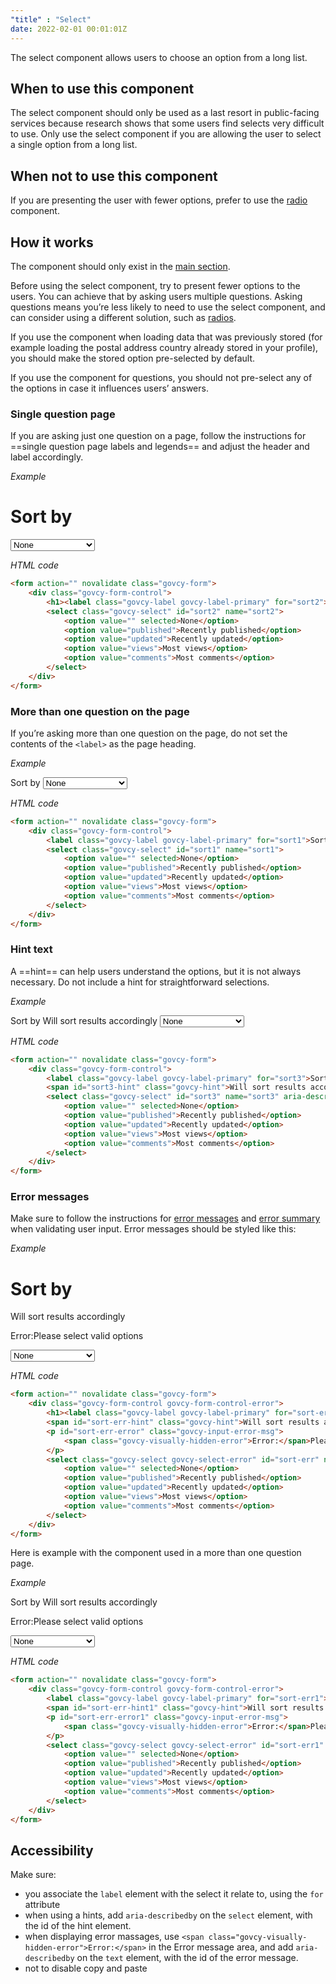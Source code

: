 ```yaml
---
"title" : "Select"
date: 2022-02-01 00:01:01Z
---
```

The select component allows users to choose an option from a long list.

## When to use this component
The select component should only be used as a last resort in public-facing services because research shows that some users find selects very difficult to use. Only use the select component if you are allowing the user to select a single option from a long list.

## When not to use this component
If you are presenting the user with fewer options, prefer to use the [radio](../radio) component.

## How it works
The component should only exist in the [main section](../../getting-started/page-template/#sections). 

Before using the select component, try to present fewer options to the users. You can achieve that by asking users multiple questions. Asking questions means you’re less likely to need to use the select component, and can consider using a different solution, such as [radios](../radio).

If you use the component when loading data that was previously stored (for example loading the postal address country already stored in your profile), you should make the stored option pre-selected by default.

If you use the component for questions, you should not pre-select any of the options in case it influences users’ answers.

### Single question page
If you are asking just one question on a page, follow the instructions for ==single question page labels and legends== and adjust the header and label accordingly. 

*Example*
<div class="govcy-container govcy-p-4 govcy-br-1 govcy-br-standard govcy-mb-4">
<div class="govcy-form">
    <div class="govcy-form-control">
        <h1><label class="govcy-label govcy-label-primary" for="sort2">Sort by</label></h1>
        <select class="govcy-select" id="sort2" name="sort2">
            <option value="" selected>None</option>
            <option value="published">Recently published</option>
            <option value="updated">Recently updated</option>
            <option value="views">Most views</option>
            <option value="comments">Most comments</option>
        </select>
    </div>
</div>
</div>

*HTML code*
```html
<form action="" novalidate class="govcy-form">
    <div class="govcy-form-control">
        <h1><label class="govcy-label govcy-label-primary" for="sort2">Sort by</label></h1>
        <select class="govcy-select" id="sort2" name="sort2">
            <option value="" selected>None</option>
            <option value="published">Recently published</option>
            <option value="updated">Recently updated</option>
            <option value="views">Most views</option>
            <option value="comments">Most comments</option>
        </select>
    </div>
</form>
```
### More than one question on the page
If you’re asking more than one question on the page, do not set the contents of the `<label>` as the page heading.

*Example*
<div class="govcy-container govcy-p-4 govcy-br-1 govcy-br-standard govcy-mb-4">
<div class="govcy-form">
    <div class="govcy-form-control">
        <label class="govcy-label govcy-label-primary" for="sort1">Sort by</label>
        <select class="govcy-select" id="sort1" name="sort1">
            <option value="" selected>None</option>
            <option value="published">Recently published</option>
            <option value="updated">Recently updated</option>
            <option value="views">Most views</option>
            <option value="comments">Most comments</option>
        </select>
    </div>
</div>
</div>

*HTML code*
```html
<form action="" novalidate class="govcy-form">
    <div class="govcy-form-control">
        <label class="govcy-label govcy-label-primary" for="sort1">Sort by</label>
        <select class="govcy-select" id="sort1" name="sort1">
            <option value="" selected>None</option>
            <option value="published">Recently published</option>
            <option value="updated">Recently updated</option>
            <option value="views">Most views</option>
            <option value="comments">Most comments</option>
        </select>
    </div>
</form>
```
### Hint text
A ==hint== can help users understand the options, but it is not always necessary.  Do not include a hint for straightforward selections.

*Example*
<div class="govcy-container govcy-p-4 govcy-br-1 govcy-br-standard govcy-mb-4">
<div class="govcy-form">
    <div class="govcy-form-control">
        <label class="govcy-label govcy-label-primary" for="sort3">Sort by</label>
        <span id="sort3-hint" class="govcy-hint">Will sort results accordingly</span>
        <select class="govcy-select" id="sort3" name="sort3" aria-describedby="sort3-hint">
            <option value="" selected>None</option>
            <option value="published">Recently published</option>
            <option value="updated">Recently updated</option>
            <option value="views">Most views</option>
            <option value="comments">Most comments</option>
        </select>
    </div>
</div>
</div>

*HTML code*
```html
<form action="" novalidate class="govcy-form">
    <div class="govcy-form-control">
        <label class="govcy-label govcy-label-primary" for="sort3">Sort by</label>
        <span id="sort3-hint" class="govcy-hint">Will sort results accordingly</span>
        <select class="govcy-select" id="sort3" name="sort3" aria-describedby="sort3-hint">
            <option value="" selected>None</option>
            <option value="published">Recently published</option>
            <option value="updated">Recently updated</option>
            <option value="views">Most views</option>
            <option value="comments">Most comments</option>
        </select>
    </div>
</form>
```
### Error messages
Make sure to follow the instructions for [error messages](../error_message) and [error summary](../error_summary) when validating user input. Error messages should be styled like this:

*Example*
<div class="govcy-container govcy-p-4 govcy-br-1 govcy-br-standard govcy-mb-4">
<div class="govcy-form">
    <div class="govcy-form-control govcy-form-control-error">
        <h1><label class="govcy-label govcy-label-primary" for="sort-err">Sort by</label></h1>
        <span id="sort-err-hint" class="govcy-hint">Will sort results accordingly</span>
        <p id="sort-err-error" class="govcy-input-error-msg">
            <span class="govcy-visually-hidden-error">Error:</span>Please select valid options
        </p>
        <select class="govcy-select govcy-select-error" id="sort-err" name="sort-err" aria-describedby="sort-err-hint sort-err-error">
            <option value="" selected>None</option>
            <option value="published">Recently published</option>
            <option value="updated">Recently updated</option>
            <option value="views">Most views</option>
            <option value="comments">Most comments</option>
        </select>
    </div>
</div>
</div>

*HTML code*
```html
<form action="" novalidate class="govcy-form">
    <div class="govcy-form-control govcy-form-control-error">
        <h1><label class="govcy-label govcy-label-primary" for="sort-err">Sort by</label></h1>
        <span id="sort-err-hint" class="govcy-hint">Will sort results accordingly</span>
        <p id="sort-err-error" class="govcy-input-error-msg">
            <span class="govcy-visually-hidden-error">Error:</span>Please select valid options
        </p>
        <select class="govcy-select govcy-select-error" id="sort-err" name="sort-err" aria-describedby="sort-err-hint sort-err-error">
            <option value="" selected>None</option>
            <option value="published">Recently published</option>
            <option value="updated">Recently updated</option>
            <option value="views">Most views</option>
            <option value="comments">Most comments</option>
        </select>
    </div>
</form>
```
Here is example with the component used in a more than one question page.

*Example*
<div class="govcy-container govcy-p-4 govcy-br-1 govcy-br-standard govcy-mb-4">
<div class="govcy-form">
    <div class="govcy-form-control govcy-form-control-error">
        <label class="govcy-label govcy-label-primary" for="sort-err1">Sort by</label>
        <span id="sort-err-hint1" class="govcy-hint">Will sort results accordingly</span>
        <p id="sort-err-error1" class="govcy-input-error-msg">
            <span class="govcy-visually-hidden-error">Error:</span>Please select valid options
        </p>
        <select class="govcy-select govcy-select-error" id="sort-err1" name="sort-err1" aria-describedby="sort-err-hint1 sort-err-error1">
            <option value="" selected>None</option>
            <option value="published">Recently published</option>
            <option value="updated">Recently updated</option>
            <option value="views">Most views</option>
            <option value="comments">Most comments</option>
        </select>
    </div>
</div>
</div>

*HTML code*
```html
<form action="" novalidate class="govcy-form">
    <div class="govcy-form-control govcy-form-control-error">
        <label class="govcy-label govcy-label-primary" for="sort-err1">Sort by</label>
        <span id="sort-err-hint1" class="govcy-hint">Will sort results accordingly</span>
        <p id="sort-err-error1" class="govcy-input-error-msg">
            <span class="govcy-visually-hidden-error">Error:</span>Please select valid options
        </p>
        <select class="govcy-select govcy-select-error" id="sort-err1" name="sort-err1" aria-describedby="sort-err-hint1 sort-err-error1">
            <option value="" selected>None</option>
            <option value="published">Recently published</option>
            <option value="updated">Recently updated</option>
            <option value="views">Most views</option>
            <option value="comments">Most comments</option>
        </select>
    </div>
</form>
```

## Accessibility
Make sure:
- you associate the `label` element with the select it relate to, using the `for` attribute
- when using a hints, add  `aria-describedby` on the `select` element, with the id of the hint element. 
- when displaying error massages, use `<span class="govcy-visually-hidden-error">Error:</span>` in the Error message area, and add  `aria-describedby` on the `text` element, with the id of the error message. 
- not to disable copy and paste